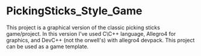 # PickingSticks_Style_Game
 This project is a graphical version of the classic picking sticks game/project. In this version I've used C\C++ language, Allegro4 for graphics, and DevC++ (not the orwell's) with allegro4 devpack. This project can be used as a game template.

